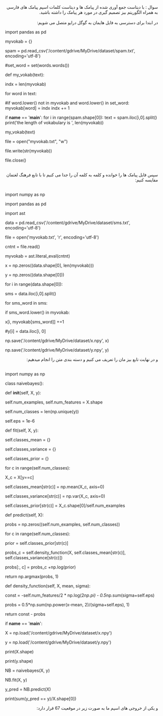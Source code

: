 <div dir="rtl">
سوال : با دیتاست جمع آوری شده از پیامک ها و دیتاست کلمات اسپم پیامک های فارسی به همراه الگوریتم بیز تصمیم گیری در مورد هر پیامک را داشته باشید.
</div>
<br/>

<div dir="rtl">
در ابتدا برای دسترسی به فایل هایمان به گوگل درایو متصل می شویم:  
</div>
  
  
import pandas as pd

myvokab = {}

spam = pd.read_csv('/content/gdrive/MyDrive/dataset/spam.txt', encoding='utf-8')

#set_word = set(words.words())

def my_vokab(text):

indx = len(myvokab)

for word in text:

#if word.lower() not in myvokab and word.lower() in set_word:
myvokab[word] = indx
indx += 1

if __name__ == '__main__':
for i in range(spam.shape[0]):
text = spam.iloc[i,0].split()
print('the length of vokabulary is ', len(myvokab))

my_vokab(text)

file = open("myvokab.txt", "w")

file.write(str(myvokab))

file.close()

<br/>

<div dir="rtl">
سپس فایل پیامک ها را خوانده و کلمه به کلمه آن را جدا می کنیم تا با تابع فرهنگ لغتمان مقایسه کنیم:
</div>
<br/>

import numpy as np

import pandas as pd

import ast

data = pd.read_csv('/content/gdrive/MyDrive/dataset/sms.txt', encoding='utf-8')

file = open('myvokab.txt', 'r', encoding='utf-8')

cntnt = file.read()

myvokab = ast.literal_eval(cntnt)

x = np.zeros((data.shape[0], len(myvokab)))

y = np.zeros((data.shape[0]))

for i in range(data.shape[0]):

sms = data.iloc[i,0].split()

for sms_word in sms:

if sms_word.lower() in myvokab:

x[i, myvokab[sms_word]] +=1

#y[i] = data.iloc[i, 0]

np.save('/content/gdrive/MyDrive/dataset/x.npy', x)

np.save('/content/gdrive/MyDrive/dataset/y.npy', y)
  
<div dir="rtl">
و در نهایت تابع بیز مان را تعریف می کنیم و دسته بندی متن را انجام میدهیم:
</div>
<br/>

import numpy as np

class naivebayes():

def __init__(self, X, y):

self.num_examples, self.num_features = X.shape

self.num_classes = len(np.unique(y))

self.eps = 1e-6

def fit(self, X, y):

self.classes_mean = {}

self.classes_variance = {}

self.classes_prior = {}

for c in range(self.num_classes):

X_c = X[y==c]

self.classes_mean[str(c)] = np.mean(X_c, axis=0)

self.classes_variance[str(c)] = np.var(X_c, axis=0)

self.classes_prior[str(c)] = X_c.shape[0]/self.num_examples

def predict(self, X):

probs = np.zeros((self.num_examples, self.num_classes))

for c in range(self.num_classes):

prior = self.classes_prior[str(c)]

probs_c = self.density_function(X, self.classes_mean[str(c)], self.classes_variance[str(c)])

probs[:, c] = probs_c +np.log(prior)

return np.argmax(probs, 1)

def density_function(self, X, mean, sigma):

const = -self.num_features/2 * np.log(2*np.pi) - 0.5*np.sum(sigma+self.eps)

probs = 0.5*np.sum(np.power(x-mean, 2)/(sigma+self.eps), 1)

return const - probs
 
if __name__ == '__main__':

X = np.load('/content/gdrive/MyDrive/dataset/x.npy')

y = np.load('/content/gdrive/MyDrive/dataset/y.npy')

print(X.shape)

print(y.shape)

NB = naivebayes(X, y)

NB.fit(X, y)

y_pred = NB.predict(X)

print(sum(y_pred == y)/X.shape[0])

<div dir="rtl">
و یکی از خروجی های اسپم ما به صورت زیر در موقعیت 67 قرار دارد:
</div>  

